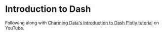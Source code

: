 # Introduction to Dash
Following along with [Charming Data's Introduction to Dash Plotly tutorial](https://www.youtube.com/watch?v=hSPmj7mK6ng&list=WL&index=3) on YouTube.